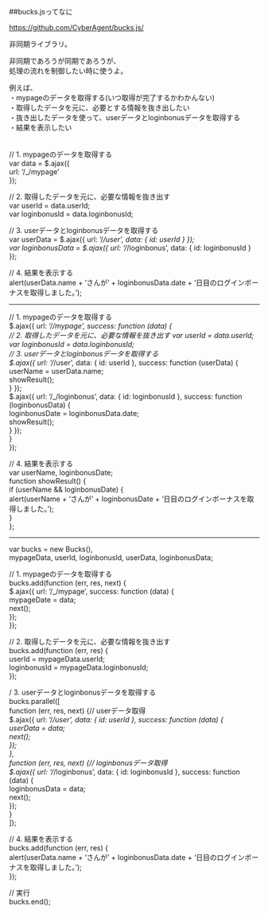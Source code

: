 ##bucks.jsってなに  
  
https://github.com/CyberAgent/bucks.js/  
  
非同期ライブラリ。  　
  
非同期であろうが同期であろうが、  
処理の流れを制御したい時に使うよ。    
  
例えば、  
・mypageのデータを取得する(いつ取得が完了するかわかんない)  
・取得したデータを元に、必要とする情報を抜き出したい  
・抜き出したデータを使って、userデータとloginbonusデータを取得する  
・結果を表示したい  
　　
  
// 1. mypageのデータを取得する  
var data = $.ajax({  
 url: ‘/_/mypage’  
});  
  
// 2. 取得したデータを元に、必要な情報を抜き出す  
var userId = data.userId;  
var loginbonusId = data.loginbonusId;  
  
// 3. userデータとloginbonusデータを取得する  
var userData = $.ajax({ url: ‘/_/user’, data: { id: userId } });  
var loginbonusData = $.ajax({ url: ‘/_/loginbonus’, data: { id: loginbonusId } });  
  
// 4. 結果を表示する  
alert(userData.name + ‘さんが’ + loginbonusData.date + ‘日目のログインボーナスを取得しました。’);  
 
*** 
    
// 1. mypageのデータを取得する  
$.ajax({ url: ‘/_/mypage’, success: function (data) {  
 // 2. 取得したデータを元に、必要な情報を抜き出す
 var userId = data.userId;  
 var loginbonusId = data.loginbonusId;  
 // 3. userデータとloginbonusデータを取得する  
 $.ajax({ url: ‘/_/user’, data: { id: userId }, success: function (userData) {  
  userName = userData.name;  
  showResult();  
 } });  
 $.ajax({ url: ‘/_/loginbonus’, data: { id: loginbonusId }, success: function (loginbonusData) {  
   loginbonusDate = loginbonusData.date;  
   showResult();  
  } });  
 }  
});  
  
// 4. 結果を表示する  
var userName, loginbonusDate;  
function showResult() {  
    if (userName && loginbonusDate) {  
      alert(userName + ‘さんが’ + loginbonusDate + ‘日目のログインボーナスを取得しました。’);  
    }  
};  
  
***  
  
var bucks = new Bucks(),  
      mypageData, userId, loginbonusId, userData, loginbonusData;  
  
// 1. mypageのデータを取得する  
bucks.add(function (err, res, next) {  
  $.ajax({ url: ‘/_/mypage’, success: function (data) {  
    mypageDate = data;  
    next();  
  });  
});  
  
// 2. 取得したデータを元に、必要な情報を抜き出す  
bucks.add(function (err, res) {  
  userId = mypageData.userId;  
  loginbonusId = mypageData.loginbonusId;  
});  
  
/ 3. userデータとloginbonusデータを取得する  
bucks.parallel([  
  function (err, res, next) {// userデータ取得  
    $.ajax({ url: ‘/_/user’, data: { id: userId }, success: function (data) {  
      userData = data;  
      next();  
    });  
  },  
  function (err, res, next) {// loginbonusデータ取得  
    $.ajax({ url: ‘/_/loginbonus’, data: { id: loginbonusId }, success: function (data) {  
      loginbonusData = data;  
      next();  
    });  
  }  
]);  
  
// 4. 結果を表示する  
bucks.add(function (err, res) {  
  alert(userData.name + ‘さんが’ + loginbonusData.date + ‘日目のログインボーナスを取得しました。’);  
});  
  
// 実行  
bucks.end();  

  
  
